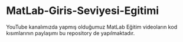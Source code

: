 # MatLab-Giris-Seviyesi-Egitimi
YouTube kanalımızda yapmış olduğumuz MatLab Eğitim videoların kod kısımlarının paylaşımı bu repository de yapılmaktadır. 

